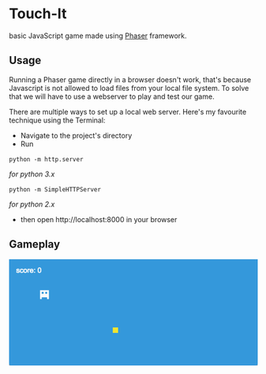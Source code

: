 # Touch-It
basic JavaScript game made using [Phaser](https://phaser.io/) framework.

## Usage
Running a Phaser game directly in a browser doesn't work, that's because Javascript is not allowed to load files from your local file system. To solve that we will have to use a webserver to play and test our game.

There are multiple ways to set up a local web server. Here's my favourite technique using the Terminal:
- Navigate to the project's directory
- Run

```
python -m http.server
```
_for python 3.x_

```
python -m SimpleHTTPServer
```
_for python 2.x_

- then open http://localhost:8000 in your browser

## Gameplay
![GIF of game](https://github.com/yousefelassal/Touch-It/blob/3e11bf73676fb237021fac35fe9ba8412515a07e/TouchIt-GIF.gif)
